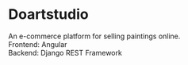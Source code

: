 # Doartstudio

An e-commerce platform for selling paintings online.  
Frontend: Angular  
Backend: Django REST Framework
